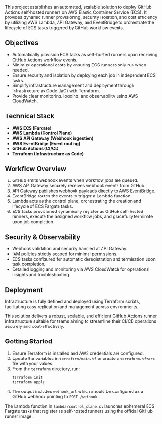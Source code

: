This project establishes an automated, scalable solution to deploy GitHub Actions self-hosted runners on AWS Elastic Container Service (ECS). It provides dynamic runner provisioning, security isolation, and cost efficiency by utilizing AWS Lambda, API Gateway, and EventBridge to orchestrate the lifecycle of ECS tasks triggered by GitHub workflow events.

## Objectives
- Automatically provision ECS tasks as self-hosted runners upon receiving GitHub Actions workflow events.
- Minimize operational costs by ensuring ECS runners only run when needed.
- Ensure security and isolation by deploying each job in independent ECS tasks.
- Simplify infrastructure management and deployment through Infrastructure as Code (IaC) with Terraform.
- Provide clear monitoring, logging, and observability using AWS CloudWatch.

## Technical Stack
- **AWS ECS (Fargate)**
- **AWS Lambda (Control Plane)**
- **AWS API Gateway (Webhook ingestion)**
- **AWS EventBridge (Event routing)**
- **GitHub Actions (CI/CD)**
- **Terraform (Infrastructure as Code)**

## Workflow Overview
1. GitHub emits webhook events when workflow jobs are queued.
2. AWS API Gateway securely receives webhook events from GitHub.
3. API Gateway publishes webhook payloads directly to AWS EventBridge.
4. EventBridge routes the events to trigger a Lambda function.
5. Lambda acts as the control plane, orchestrating the creation and lifecycle of ECS Fargate tasks.
6. ECS tasks provisioned dynamically register as GitHub self-hosted runners, execute the assigned workflow jobs, and gracefully terminate upon job completion.

## Security & Observability
- Webhook validation and security handled at API Gateway.
- IAM policies strictly scoped for minimal permissions.
- ECS tasks configured for automatic deregistration and termination upon task completion.
- Detailed logging and monitoring via AWS CloudWatch for operational insights and troubleshooting.

## Deployment
Infrastructure is fully defined and deployed using Terraform scripts, facilitating easy replication and management across environments.

This solution delivers a robust, scalable, and efficient GitHub Actions runner infrastructure suitable for teams aiming to streamline their CI/CD operations securely and cost-effectively.

## Getting Started

1. Ensure Terraform is installed and AWS credentials are configured.
2. Update the variables in `terraform/main.tf` or create a `terraform.tfvars` file with your values.
3. From the `terraform` directory, run:
   ```bash
   terraform init
   terraform apply
   ```
4. The output includes `webhook_url` which should be configured as a GitHub webhook pointing to `POST /webhook`.

The Lambda function in `lambda/control_plane.py` launches ephemeral ECS Fargate tasks that register as self-hosted runners using the official GitHub runner image.
